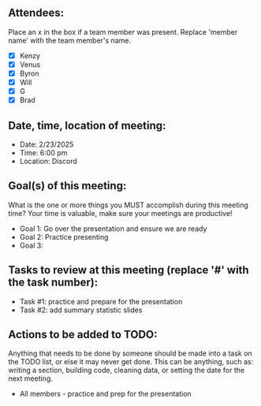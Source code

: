 ## Attendees:  
Place an x in the box if a team member was present. Replace 'member name' with the team member's name.    
- [x] Kenzy
- [x] Venus
- [x] Byron
- [x] Will
- [x] G
- [x] Brad

## Date, time, location of meeting:
- Date: 2/23/2025  
- Time: 6:00 pm
- Location: Discord

## Goal(s) of this meeting:  
What is the one or more things you MUST accomplish during this meeting time? Your time is valuable, make sure your meetings are productive!  
- Goal 1: Go over the presentation and ensure we are ready
- Goal 2: Practice presenting 
- Goal 3: 

## Tasks to review at this meeting (replace '#' with the task number):
- Task #1: practice and prepare for the presentation
- Task #2: add summary statistic slides
## Actions to be added to TODO:
Anything that needs to be done by someone should be made into a task on the TODO list, or else it may never get done. This can be anything, such as: writing a section, building code, cleaning data, or setting the date for the next meeting.
- All members - practice and prep for the presentation
